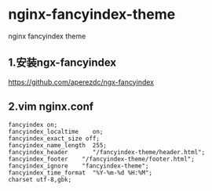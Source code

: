 # nginx-fancyindex-theme
nginx fancyindex theme

## 1.安装ngx-fancyindex
https://github.com/aperezdc/ngx-fancyindex

## 2.vim nginx.conf

```
fancyindex on;
fancyindex_localtime    on; 
fancyindex_exact_size off;
fancyindex_name_length  255;
fancyindex_header       "/fancyindex-theme/header.html"; 
fancyindex_footer    "/fancyindex-theme/footer.html";
fancyindex_ignore    "fancyindex-theme";
fancyindex_time_format  "%Y-%m-%d %H:%M";
charset utf-8,gbk;
```
